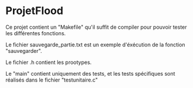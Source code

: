 # ProjetFlood



Ce projet contient un "Makefile" qu'il suffit de compiler pour pouvoir tester les différentes fonctions.

Le fichier sauvegarde_partie.txt est un exemple d'éxécution de la fonction "sauvegarder".

Le fichier .h contient les prootypes.

Le "main" contient uniquement des tests, et les tests spécifiques sont réalisés dans le fichier "testunitaire.c"

